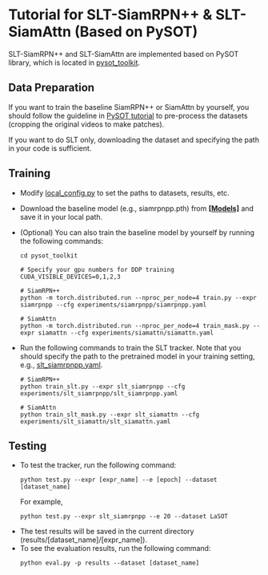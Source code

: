 # Tutorial for SLT-SiamRPN++ & SLT-SiamAttn (Based on PySOT)

SLT-SiamRPN++ and SLT-SiamAttn are implemented based on PySOT library, which is located in [pysot_toolkit](../pysot_toolkit).

## Data Preparation
If you want to train the baseline SiamRPN++ or SiamAttn by yourself, you should follow the guideline in [PySOT tutorial](https://github.com/STVIR/pysot/blob/master/TRAIN.md) to pre-process the datasets (cropping the original videos to make patches).

If you want to do SLT only, downloading the dataset and specifying the path in your code is sufficient.

## Training

* Modify [local_config.py](../pysot_toolkit/pysot/core/local_config.py) to set the paths to datasets, results, etc. 
* Download the baseline model (e.g., siamrpnpp.pth) from [**[Models]**](https://drive.google.com/drive/folders/1gv7dIw6ywS47pjBkDWUrtWjdpjieyD6O?usp=sharing) and save it in your local path.
* (Optional) You can also train the baseline model by yourself by running the following commands:
  ```
  cd pysot_toolkit
  
  # Specify your gpu numbers for DDP training
  CUDA_VISIBLE_DEVICES=0,1,2,3
  
  # SiamRPN++
  python -m torch.distributed.run --nproc_per_node=4 train.py --expr siamrpnpp --cfg experiments/siamrpnpp/siamrpnpp.yaml
  
  # SiamAttn
  python -m torch.distributed.run --nproc_per_node=4 train_mask.py --expr siamattn --cfg experiments/siamattn/siamattn.yaml
  ```
  
* Run the following commands to train the SLT tracker. Note that you should specify the path to the pretrained model in your training setting, e.g., [slt_siamrpnpp.yaml](../pysot_toolkit/experiments/slt_siamrpnpp/slt_siamrpnpp.yaml).
  ```
  # SiamRPN++
  python train_slt.py --expr slt_siamrpnpp --cfg experiments/slt_siamrpnpp/slt_siamrpnpp.yaml
  
  # SiamAttn
  python train_slt_mask.py --expr slt_siamattn --cfg experiments/slt_siamattn/slt_siamattn.yaml
  ```


## Testing

* To test the tracker, run the following command:
  ```
  python test.py --expr [expr_name] --e [epoch] --dataset [dataset_name]
  ```
  For example,
  ```
  python test.py --expr slt_siamrpnpp --e 20 --dataset LaSOT
  ```
* The test results will be saved in the current directory (results/[dataset_name]/[expr_name]).
* To see the evaluation results, run the following command:
  ```
  python eval.py -p results --dataset [dataset_name]
  ```